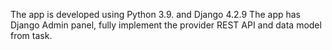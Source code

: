 The app is developed using Python 3.9. and Django 4.2.9
The app has Django Admin panel, fully implement the provider REST API and data model from task.

